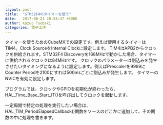 ```yaml
---
layout: post
title:  "STM32F4のタイマーを使う"
date:   2017-08-21 20:58:47 +0900
author: Kazuo Tsubaki
categories: 電子工作
---
```

タイマーを使うためのCubeMXでの設定です。例えば使用するタイマーはTIM4。Clock SourceをInternal Clockに設定します。
TIM4はAPB2からクロックを供給されます。STM32F4 Discoveryを168MHzで動かした場合、タイマーに供給されるクロックは84MHzです。
クロックのパラメーターは割込みを発生させたいタイミングになるように設定します。例えばPrescalerを9999にCounter Periodを2100にすれば500msごとに割込みが発生します。
タイマーのNVICを有効に設定します。

プログラムでは、クロックやGPIOを初期化が終わったら、HAL_Time_Base_Start_IT()を呼び出してクロックを起動します。

一定周期で特定の処理を実行したい場合は、HAL_TIM_PeriodElapsedCallback()関数をソースのどこかに追加して、その関数の中に処理を書きます。
